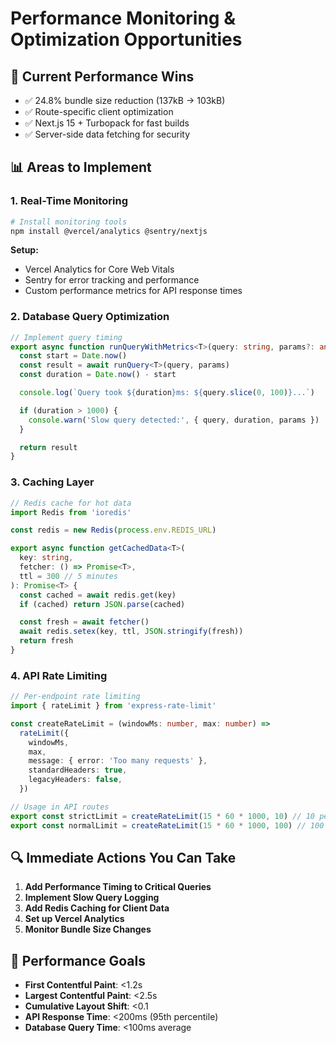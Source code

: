 # Performance Monitoring & Optimization Opportunities

## 🚀 **Current Performance Wins**

- ✅ 24.8% bundle size reduction (137kB → 103kB)
- ✅ Route-specific client optimization
- ✅ Next.js 15 + Turbopack for fast builds
- ✅ Server-side data fetching for security

## 📊 **Areas to Implement**

### **1. Real-Time Monitoring**

```bash
# Install monitoring tools
npm install @vercel/analytics @sentry/nextjs
```

**Setup:**

- Vercel Analytics for Core Web Vitals
- Sentry for error tracking and performance
- Custom performance metrics for API response times

### **2. Database Query Optimization**

```typescript
// Implement query timing
export async function runQueryWithMetrics<T>(query: string, params?: any) {
  const start = Date.now()
  const result = await runQuery<T>(query, params)
  const duration = Date.now() - start

  console.log(`Query took ${duration}ms: ${query.slice(0, 100)}...`)

  if (duration > 1000) {
    console.warn('Slow query detected:', { query, duration, params })
  }

  return result
}
```

### **3. Caching Layer**

```typescript
// Redis cache for hot data
import Redis from 'ioredis'

const redis = new Redis(process.env.REDIS_URL)

export async function getCachedData<T>(
  key: string,
  fetcher: () => Promise<T>,
  ttl = 300 // 5 minutes
): Promise<T> {
  const cached = await redis.get(key)
  if (cached) return JSON.parse(cached)

  const fresh = await fetcher()
  await redis.setex(key, ttl, JSON.stringify(fresh))
  return fresh
}
```

### **4. API Rate Limiting**

```typescript
// Per-endpoint rate limiting
import { rateLimit } from 'express-rate-limit'

const createRateLimit = (windowMs: number, max: number) =>
  rateLimit({
    windowMs,
    max,
    message: { error: 'Too many requests' },
    standardHeaders: true,
    legacyHeaders: false,
  })

// Usage in API routes
export const strictLimit = createRateLimit(15 * 60 * 1000, 10) // 10 per 15min
export const normalLimit = createRateLimit(15 * 60 * 1000, 100) // 100 per 15min
```

## 🔍 **Immediate Actions You Can Take**

1. **Add Performance Timing to Critical Queries**
2. **Implement Slow Query Logging**
3. **Add Redis Caching for Client Data**
4. **Set up Vercel Analytics**
5. **Monitor Bundle Size Changes**

## 🎯 **Performance Goals**

- **First Contentful Paint**: <1.2s
- **Largest Contentful Paint**: <2.5s
- **Cumulative Layout Shift**: <0.1
- **API Response Time**: <200ms (95th percentile)
- **Database Query Time**: <100ms average
